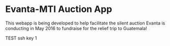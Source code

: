 # Evanta-MTI Auction App
This webapp is being developed to help facilitate the silent auction Evanta is conducting in May 2016 to fundraise for the relief trip to Guatemala!

TEST ssh key 1
